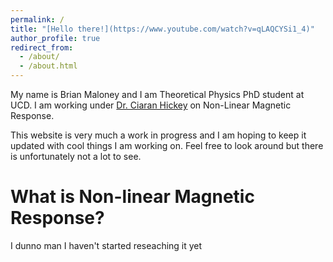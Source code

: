 ```yaml
---
permalink: /
title: "[Hello there!](https://www.youtube.com/watch?v=qLAQCYSi1_4)"
author_profile: true
redirect_from: 
  - /about/
  - /about.html
---
```


My name is Brian Maloney and I am Theoretical Physics PhD student at UCD. I am working under [Dr. Ciaran Hickey](https://ciaranhickey.weebly.com/) on Non-Linear Magnetic Response.

This website is very much a work in progress and I am hoping to keep it updated with cool things I am working on. Feel free to look around but there is unfortunately not a lot to see.


What is Non-linear Magnetic Response?
============
I dunno man I haven't started reseaching it yet